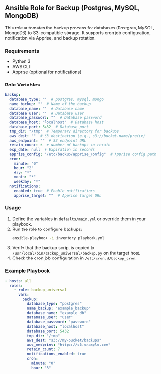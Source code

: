 ## Ansible Role for Backup (Postgres, MySQL, MongoDB)

This role automates the backup process for databases (Postgres, MySQL, MongoDB) to S3-compatible storage. It supports cron job configuration, notification via Apprise, and backup rotation.

### Requirements

- Python 3
- AWS CLI
- Apprise (optional for notifications)

### Role Variables

```yaml
backup:
  database_type: ""  # postgres, mysql, mongo
  name_backup: ""  # Name of the backup
  database_name: ""  # Database name
  database_user: ""  # Database user
  database_password: ""  # Database password
  database_host: "localhost"  # Database host
  database_port: 5432  # Database port
  tmp_dir: "/tmp"  # Temporary directory for backups
  aws_dest: ""  # S3 destination (e.g., s3://bucket-name/prefix)
  aws_endpoint: ""  # S3 endpoint URL
  retain_count: 5  # Number of backups to retain
  exp_date: null  # Expiration in seconds
  apprise_config: "/etc/backup/apprise_config"  # Apprise config path
  cron:
    minute: "0"
    hour: "2"
    day: "*"
    month: "*"
    weekday: "*"
  notifications:
    enabled: true  # Enable notifications
    apprise_target: ""  # Apprise target URL
```

### Usage

1. Define the variables in `defaults/main.yml` or override them in your playbook.
2. Run the role to configure backups:
   ```bash
   ansible-playbook -i inventory playbook.yml
   ```
3. Verify that the backup script is copied to `/usr/local/bin/backup_universal/backup.py` on the target host.
4. Check the cron job configuration in `/etc/cron.d/backup_cron`.

### Example Playbook

```yaml
- hosts: all
  roles:
    - role: backup_universal
      vars:
        backup:
          database_type: "postgres"
          name_backup: "example_backup"
          database_name: "example_db"
          database_user: "user"
          database_password: "password"
          database_host: "localhost"
          database_port: 5432
          tmp_dir: "/tmp"
          aws_dest: "s3://my-bucket/backups"
          aws_endpoint: "https://s3.example.com"
          retain_count: 7
          notifications_enabled: true
          cron:
            minute: "0"
            hour: "3"
```